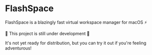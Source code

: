 # FlashSpace

FlashSpace is a blazingly fast virtual workspace manager for macOS ⚡

🚧 This project is still under development 🚧

It's not yet ready for distribution, but you can try it out if you're feeling adventurous!
